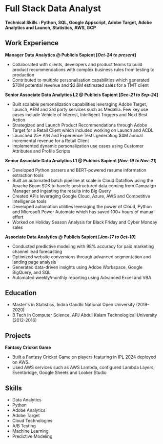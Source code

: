 # Full Stack Data Analyst

#### Technical Skills : Python, SQL, Google Appscript, Adobe Target, Adobe Analytics and Launch, Statistics, AWS, GCP

## Work Experience

**Manager Data Analytics @ Publicis Sapient [_Oct-24 to present_]**
- Collaborated with clients, developers and product teams to build product recommendations with complex business rules from testing to production
- Contributed to multiple personalisation capabilities which generated $70M potential revenue and $2.6M estimated sales for a TMT client

**Senior Associate Data Analytics L2 @ Publicis Sapient [_Dec-21 to Sep-24_]**
- Built scalable personalization capabilities leveraging Adobe Target, Launch, AEM and 3rd party services such as Medallia. Few key use cases include Vehicle of Interest, Intelligent Triggers and Next Best Action
- Strategized and Launch Product Recommendations through Adobe Target for a Retail Client which included working on Launch and ACDL
- Launched 25+ A/B and Experience Tests generating $4M annual incremental revenue for a Retail Client
- Implemented dynamic personalization use cases using Customer Attributes and Profile Scripts

**Senior Associate Data Analytics L1 @ Publicis Sapient [_Nov-19 to Nov-21_]**
- Developed Python parsers and BERT-powered resume information extraction tools
- Built an automated batch pipeline at scale in Cloud Dataflow using the Apache Beam SDK to handle unstructured data coming from Campaign Manager and ingesting the results into Big Query
- Created APIs leveraging Google Cloud, Azure, AWS and Competitive Intelligence tools
- Developed automation utilities leveraging the power of Cloud, Python and Microsoft Power Automate which has saved 100+ hours of manual effort
- Worked on Holiday Season Analysis for Black Friday and Cyber Monday sales

**Associate Data Analytics @ Publicis Sapient [_Jan-17 to Oct-19_]**
- Conducted predictive modeling with 98% accuracy for paid marketing channel lead forecasting
- Optimized website conversions through advanced segmentation and landing page analysis
- Generated data-driven insights using Adobe Workspace, Google BigQuery, and SQL
- Automated weekly/monthly reporting using Advanced Excel and VBA

## Education
- Master's in Statistics, Indira Gandhi National Open University (2019-2020)
- B.Tech in Computer Science, APJ Abdul Kalam Technological University (2012-2016)

## Projects
**Fantasy Cricket Game**
- Built a Fantasy Cricket Game on players featuring in IPL 2024 deployed on AWS.
- Used AWS services such as AWS Lambda, configured Lambda Layers, Eventbridge, Google Sheets and Looker Studio

## Skills
- Data Analytics
- Python
- Adobe Analytics
- Adobe Target
- Cloud Technologies
- A/B Testing
- Machine Learning
- Predictive Modeling
